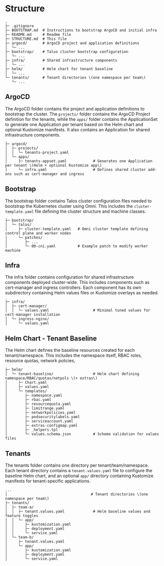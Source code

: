 # Structure

```text
.
├─ .gitignore
├─ BOOTSTRAP.md  # Instructions to bootstrap ArgoCD and initial infra
├─ README.md     # Readme file
├─ STRUCTURE.md  # This file
├─ argocd/       # ArgoCD project and application definitions
│  └─ ...
├─ bootstrap/    # Talos cluster bootstrap configuration
│  └─ ...
├─ infra/        # Shared infrastructure components
│  └─ ...
├─ helm/         # Helm chart for tenant baseline
│  └─ ...
└─ tenants/      # Tenant directories \(one namespace per team\)
   └─ ...
```

## ArgoCD

The ArgoCD folder contains the project and application definitions to bootstrap the cluster. The `projects/` folder
contains the ArgoCD Project definition for the tenants, while the `apps/` folder contains the ApplicationSet to generate
one Application per tenant based on the Helm chart and optional Kustomize manifests. It also contains an Application for
shared infrastructure components.

```text
├─ argocd/
│  ├─ projects/
│  │  └─ tenants-project.yaml
│  └─ apps/
│     ├─ tenants-appset.yaml            # Generates one Application per tenant \(Helm + optional Kustomize app\)
│     └─ infra.yaml                     # Defines shared cluster add-ons such as cert-manager and ingress
```

## Bootstrap

The bootstrap folder contains Talos cluster configuration files needed to bootstrap the Kubernetes cluster using Omni. This includes
the `cluster-template.yaml` file defining the cluster structure and machine classes.

```text
├─ bootstrap/
│  └─ talos/
│     ├─ cluster-template.yaml   # Omni cluster template defining control plane and worker nodes
│     └─ patches/
│        ├─ ...
│        └─ 00-cni.yaml          # Example patch to modify worker machine

```

## Infra

The infra folder contains configuration for shared infrastructure components deployed cluster-wide. This includes
components such as cert-manager and ingress controllers. Each component has its own subdirectory containing
Helm values files or Kustomize overlays as needed.

```text
├─ infra/
│  ├─ cert-manager/
│  │  └─ values.yaml                    # Minimal tuned values for cert-manager installation
│  └─ ingress-nginx/
│     └─ values.yaml
```

## Helm Chart - Tenant Baseline

The Helm chart defines the baseline resources created for each tenant/namespace. This includes the namespace itself,
RBAC roles, resource quotas, network policies,

```text
├─ helm/
│  └─ tenant-baseline/                  # Helm chart defining namespace/RBAC/quotas/netpols \(+ extras\)
│     ├─ Chart.yaml
│     ├─ values.yaml
│     └─ templates/
│        ├─ namespace.yaml
│        ├─ rbac.yaml
│        ├─ resourcequota.yaml
│        ├─ limitrange.yaml
│        ├─ networkpolicies.yaml
│        ├─ podsecuritylabels.yaml
│        ├─ serviceaccount.yaml
│        ├─ extras-configmap.yaml
│        ├─ _helpers.tpl
│        └─ values.schema.json          # Schema validation for values files
```

## Tenants

The tenants folder contains one directory per tenant/team/namespace. Each tenant directory contains a
`tenant.values.yaml` file to configure the baseline Helm chart, and an optional `app/` directory containing Kustomize
manifests for tenant-specific applications.

```text
...
│                                      # Tenant directories \(one namespace per team\)
├─ tenants/
│  ├─ team-a/
│  │  ├─ tenant.values.yaml             # Helm baseline values and feature toggles
│  │  └─ app/
│  │     ├─ kustomization.yaml
│  │     ├─ deployment.yaml
│  │     └─ service.yaml
│  └─ team-b/
│     ├─ tenant.values.yaml
│     └─ app/
│        ├─ kustomization.yaml
│        ├─ deployment.yaml
│        └─ service.yaml
```
